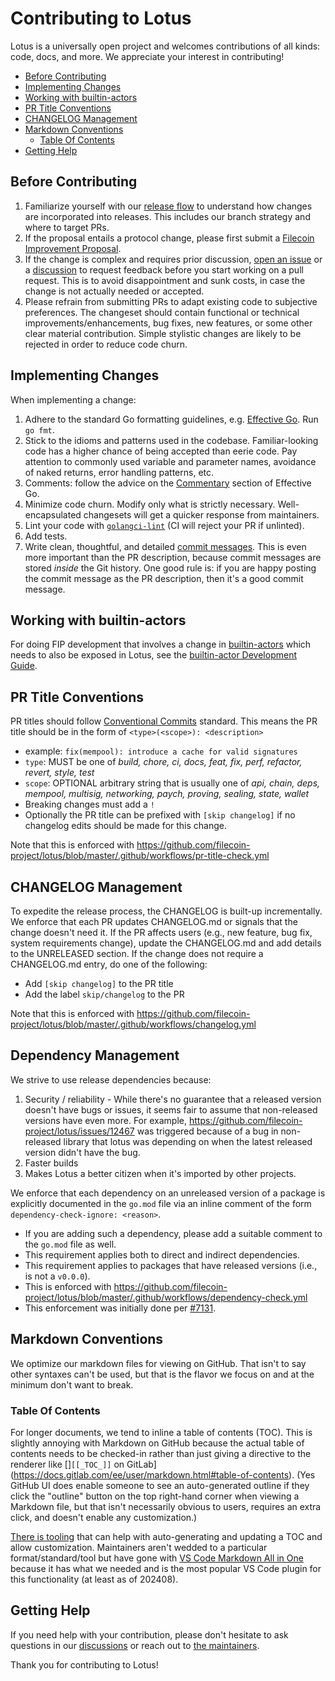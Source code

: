 <!-- omit from toc -->
# Contributing to Lotus

Lotus is a universally open project and welcomes contributions of all kinds: code, docs, and more. We appreciate your interest in contributing!

- [Before Contributing](#before-contributing)
- [Implementing Changes](#implementing-changes)
- [Working with builtin-actors](#working-with-builtin-actors)
- [PR Title Conventions](#pr-title-conventions)
- [CHANGELOG Management](#changelog-management)
- [Markdown Conventions](#markdown-conventions)
  - [Table Of Contents](#table-of-contents)
- [Getting Help](#getting-help)

## Before Contributing

1. Familiarize yourself with our [release flow](LOTUS_RELEASE_FLOW.md) to understand how changes are incorporated into releases.  This includes our branch strategy and where to target PRs.
2. If the proposal entails a protocol change, please first submit a [Filecoin Improvement Proposal](https://github.com/filecoin-project/FIPs).
3. If the change is complex and requires prior discussion, [open an issue](github.com/filecoin-project/lotus/issues) or a [discussion](https://github.com/filecoin-project/lotus/discussions) to request feedback before you start working on a pull request. This is to avoid disappointment and sunk costs, in case the change is not actually needed or accepted.
4. Please refrain from submitting PRs to adapt existing code to subjective preferences. The changeset should contain functional or technical improvements/enhancements, bug fixes, new features, or some other clear material contribution. Simple stylistic changes are likely to be rejected in order to reduce code churn.

## Implementing Changes

When implementing a change:

1. Adhere to the standard Go formatting guidelines, e.g. [Effective Go](https://golang.org/doc/effective_go.html). Run `go fmt`.
2. Stick to the idioms and patterns used in the codebase. Familiar-looking code has a higher chance of being accepted than eerie code. Pay attention to commonly used variable and parameter names, avoidance of naked returns, error handling patterns, etc.
3. Comments: follow the advice on the [Commentary](https://golang.org/doc/effective_go.html#commentary) section of Effective Go.
4. Minimize code churn. Modify only what is strictly necessary. Well-encapsulated changesets will get a quicker response from maintainers.
5. Lint your code with [`golangci-lint`](https://golangci-lint.run) (CI will reject your PR if unlinted).
6. Add tests.
7. Write clean, thoughtful, and detailed [commit messages](https://chris.beams.io/posts/git-commit/). This is even more important than the PR description, because commit messages are stored _inside_ the Git history. One good rule is: if you are happy posting the commit message as the PR description, then it's a good commit message.

## Working with builtin-actors

For doing FIP development that involves a change in [builtin-actors](https://github.com/filecoin-project/builtin-actors) which needs to also be exposed in Lotus, see the [builtin-actor Development Guide](documentation/misc/Builtin-actors_Development.md).

## PR Title Conventions

PR titles should follow [Conventional Commits](https://www.conventionalcommits.org/en/v1.0.0/) standard.
This means the PR title should be in the form of `<type>(<scope>): <description>`
  - example: `fix(mempool): introduce a cache for valid signatures`
  - `type`: MUST be one of _build, chore, ci, docs, feat, fix, perf, refactor, revert, style, test_
  - `scope`: OPTIONAL arbitrary string that is usually one of _api, chain, deps, mempool, multisig, networking, paych, proving, sealing, state, wallet_
  - Breaking changes must add a `!`
  - Optionally the PR title can be prefixed with `[skip changelog]` if no changelog edits should be made for this change.

Note that this is enforced with https://github.com/filecoin-project/lotus/blob/master/.github/workflows/pr-title-check.yml

## CHANGELOG Management

To expedite the release process, the CHANGELOG is built-up incrementally.
We enforce that each PR updates CHANGELOG.md or signals that the change doesn't need it.
If the PR affects users (e.g., new feature, bug fix, system requirements change), update the CHANGELOG.md and add details to the UNRELEASED section.
If the change does not require a CHANGELOG.md entry, do one of the following:
- Add `[skip changelog]` to the PR title
- Add the label `skip/changelog` to the PR

Note that this is enforced with https://github.com/filecoin-project/lotus/blob/master/.github/workflows/changelog.yml

## Dependency Management

We strive to use release dependencies because:
1. Security / reliability - While there's no guarantee that a released version doesn't have bugs or issues, it seems fair to assume that non-released versions have even more. For example, https://github.com/filecoin-project/lotus/issues/12467 was triggered because of a bug in non-released library that lotus was depending on when the latest released version didn't have the bug.
2. Faster builds
3. Makes Lotus a better citizen when it's imported by other projects.

We enforce that each dependency on an unreleased version of a package is explicitly documented in the `go.mod` file via an inline comment of the form `dependency-check-ignore: <reason>`.
* If you are adding such a dependency, please add a suitable comment to the `go.mod` file as well.
* This requirement applies both to direct and indirect dependencies.
* This requirement applies to packages that have released versions (i.e., is not a `v0.0.0`).
* This is enforced with https://github.com/filecoin-project/lotus/blob/master/.github/workflows/dependency-check.yml
* This enforcement was initially done per [#7131](https://github.com/filecoin-project/lotus/issues/7131).

## Markdown Conventions
We optimize our markdown files for viewing on GitHub. That isn't to say other syntaxes can't be used, but that is the flavor we focus on and at the minimum don't want to break.

### Table Of Contents
For longer documents, we tend to inline a table of contents (TOC). This is slightly annoying with Markdown on GitHub because the actual table of contents needs to be checked-in rather than just giving a directive to the renderer like []`[[_TOC_]]` on GitLab](https://docs.gitlab.com/ee/user/markdown.html#table-of-contents).  (Yes GitHub UI does enable someone to see an auto-generated outline if they click the "outline" button on the top right-hand corner when viewing a Markdown file, but that isn't necessarily obvious to users, requires an extra click, and doesn't enable any customization.)

[There is tooling](https://stackoverflow.com/questions/11948245/markdown-to-create-pages-and-table-of-contents) that can help with auto-generating and updating a TOC and allow customization.  Maintainers aren't wedded to a particular format/standard/tool but have gone with [VS Code Markdown All in One](https://marketplace.visualstudio.com/items?itemName=yzhang.markdown-all-in-one) because it has what we needed and is the most popular VS Code plugin for this functionality (at least as of 202408).

## Getting Help

If you need help with your contribution, please don't hesitate to ask questions in our [discussions](https://github.com/filecoin-project/lotus/discussions) or reach out to [the maintainers](https://github.com/orgs/filecoin-project/teams/lotus-maintainers).

Thank you for contributing to Lotus!
